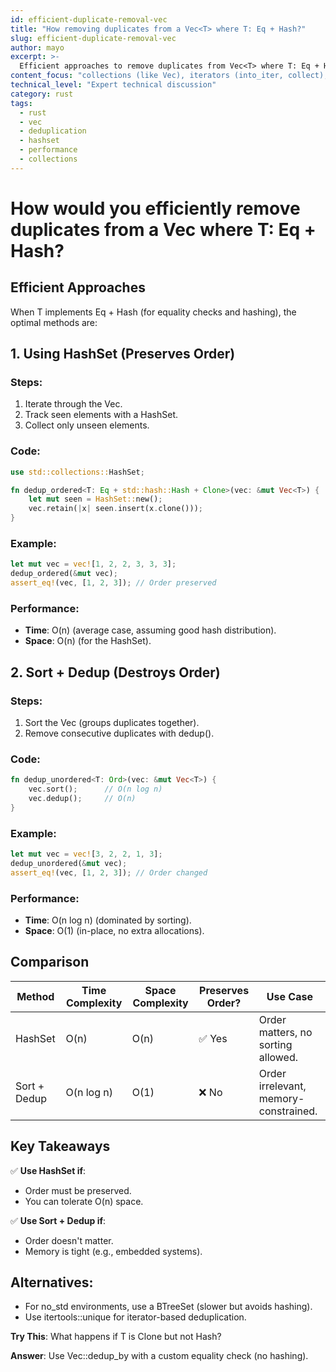 ```yaml
---
id: efficient-duplicate-removal-vec
title: "How removing duplicates from a Vec<T> where T: Eq + Hash?"
slug: efficient-duplicate-removal-vec
author: mayo
excerpt: >-
  Efficient approaches to remove duplicates from Vec<T> where T: Eq + Hash, comparing HashSet-based and sort-based methods with performance analysis
content_focus: "collections (like Vec), iterators (into_iter, collect), and related concepts"
technical_level: "Expert technical discussion"
category: rust
tags:
  - rust
  - vec
  - deduplication
  - hashset
  - performance
  - collections
---
```


# How would you efficiently remove duplicates from a Vec<T> where T: Eq + Hash?

## Efficient Approaches

When T implements Eq + Hash (for equality checks and hashing), the optimal methods are:

## 1. Using HashSet (Preserves Order)

### Steps:
1. Iterate through the Vec.
2. Track seen elements with a HashSet.
3. Collect only unseen elements.

### Code:
```rust
use std::collections::HashSet;

fn dedup_ordered<T: Eq + std::hash::Hash + Clone>(vec: &mut Vec<T>) {
    let mut seen = HashSet::new();
    vec.retain(|x| seen.insert(x.clone()));
}
```

### Example:
```rust
let mut vec = vec![1, 2, 2, 3, 3, 3];
dedup_ordered(&mut vec);
assert_eq!(vec, [1, 2, 3]); // Order preserved
```

### Performance:
- **Time**: O(n) (average case, assuming good hash distribution).
- **Space**: O(n) (for the HashSet).

## 2. Sort + Dedup (Destroys Order)

### Steps:
1. Sort the Vec (groups duplicates together).
2. Remove consecutive duplicates with dedup().

### Code:
```rust
fn dedup_unordered<T: Ord>(vec: &mut Vec<T>) {
    vec.sort();      // O(n log n)
    vec.dedup();     // O(n)
}
```

### Example:
```rust
let mut vec = vec![3, 2, 2, 1, 3];
dedup_unordered(&mut vec);
assert_eq!(vec, [1, 2, 3]); // Order changed
```

### Performance:
- **Time**: O(n log n) (dominated by sorting).
- **Space**: O(1) (in-place, no extra allocations).

## Comparison

| Method | Time Complexity | Space Complexity | Preserves Order? | Use Case |
|--------|-----------------|------------------|------------------|----------|
| HashSet | O(n) | O(n) | ✅ Yes | Order matters, no sorting allowed. |
| Sort + Dedup | O(n log n) | O(1) | ❌ No | Order irrelevant, memory-constrained. |

## Key Takeaways

✅ **Use HashSet if**:
- Order must be preserved.
- You can tolerate O(n) space.

✅ **Use Sort + Dedup if**:
- Order doesn't matter.
- Memory is tight (e.g., embedded systems).

## Alternatives:
- For no_std environments, use a BTreeSet (slower but avoids hashing).
- Use itertools::unique for iterator-based deduplication.

**Try This**: What happens if T is Clone but not Hash?

**Answer**: Use Vec::dedup_by with a custom equality check (no hashing).
